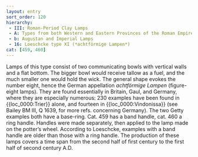 ```yaml
---
layout: entry
sort_order: 120
hierarchy:
 - III: Roman-Period Clay Lamps
 - A: Types from both Western and Eastern Provinces of the Roman Empire
 - b: Augustan and Imperial Lamps
 - 16: Loeschcke type XI (*achtförmige Lampen*)
cat: [459, 460]
---
```


Lamps of this type consist of two communicating bowls with vertical walls and a flat bottom. The bigger bowl would receive tallow as a fuel, and the much smaller one would hold the wick. The general shape evokes the number eight, hence the German appellation *achtförmige Lampen* (figure-eight lamps). They are found essentially in Britain, Gaul, and Germany, where they are especially numerous: 230 examples have been found in {{loc_0000:Trier}} alone, and fourteen in {{loc_0000:Vindonissa}} (see Bailey BM III, Q 1639, for more refs. concerning Germany). The two Getty examples both have a base-ring. Cat. 459 has a band handle, cat. 460 a ring handle. Handles were made separately, then applied to the lamp made on the potter’s wheel. According to Loeschcke, examples with a band handle are older than those with a ring handle. The production of these lamps covers a time span from the second half of first century to the first half of second century A.D.
